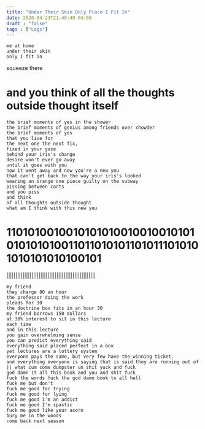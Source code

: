 ```yaml
---
title: "Under Their Skin Only Place I Fit In"
date: 2020-04-23T21:48:49-04:00
draft : "false"
tags : ["Logs"]
---
```

```
me at home
under their skin
only I fit in
```
<!--more-->

squeeze there

# and you think of all the thoughts outside thought itself
```
the brief moments of yes in the shower
the brief moments of genius among friends over chowder
the brief moments of yes  
that you live for
the next one the next fix,
fixed in your gaze
behind your iris's change
desire won't ever go away
until it goes with you
now it went away and now you're a new you
that can't get back to the way your iris's looked
wearing an orange one piece guilty on the subway
pissing between carts
and you piss
and think
of all thoughts outside thought
what am I think with this new you
```

# 11010100100101010100100100101010101010100110110101011010111010101010101010100101
||||||||||||||||||||||||||||||||||||||||||||||||||
```
my friend
they charge 80 an hour
the professor doing the work
pleads for 30
the doctrine box fits in an hour 30
my friend borrows 150 dollars
at 30% interest to sit in this lecture
each time
and in this lecture
you gain overwhelming sense
you can predict everything said
everything said placed perfect in a box
yet lectures are a lottery system
everyone pays the same, but very few have the winning ticket.
and everything everyone is saying that is said they are running out of
|| what cum come dumpster un shit yuck and fuck
god damn it all this book and you and shit fuck
fuck the words fuck the god damn book to all hell
fuck me but don't
fuck me good for trying
fuck me good for lying
fuck me good I'm an addict
fuck me good I'm spastic
fuck me good like your acorn
bury me in the woods
come back next season

```



<!--

Dailies:

Read [] What did you read?


Write [] What did you write?


Create [] What did you make?


Exercise [] Dance workout (or otherwise)


Audio [] You recorded what:


Visual [] You filmed what:


Finish A [] You bounced what track:


Live [] You sang what song(s) live:


Finish V [] You made what visuals:


Phone [] You called who:


Share [] You uploaded what to Archive:


Website [] You did what to Paleblue.fm:


Website [] You did what to poliw.at:


Love and Legacy [] You did what for friends/family:


God [] You're grateful for what:

 -->
